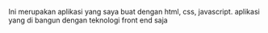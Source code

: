 Ini merupakan aplikasi yang saya buat dengan html, css, javascript. aplikasi yang di bangun dengan teknologi front end saja
